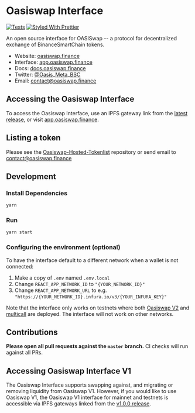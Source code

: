 # Oasiswap Interface

[![Tests](https://github.com/Uniswap/Uniswap-interface/workflows/Tests/badge.svg)](https://github.com/Oasiswap/Oasiswap-interface/actions?query=workflow%3ATests)
[![Styled With Prettier](https://img.shields.io/badge/code_style-prettier-ff69b4.svg)](https://prettier.io/)

An open source interface for OASISwap -- a protocol for decentralized exchange of BinanceSmartChain tokens.

- Website: [oasiswap.finance](https://oasiswap.finance/)
- Interface: [app.oasiswap.finance](https://app.oasiswap.finance)
- Docs: [docs.oasiswap.finance](https://docs.oasiswap.finance/)
- Twitter: [@Oasis_Meta_BSC](https://twitter.com/Oasis_Meta_BSC)
- Email: [contact@oasiswap.finance](mailto:contact@oasiswap.finance)

## Accessing the Oasiswap Interface

To access the Oasiswap Interface, use an IPFS gateway link from the
[latest release](https://github.com/Oasiswap/Oasiswap-interface/releases/latest), 
or visit [app.oasiswap.finance](https://app.oasiswap.finance).

## Listing a token

Please see the
[Oasiswap-Hosted-Tokenlist](https://github.com/Danny931/Oasiswap-Hosted-Tokenlist) 
repository or send email to [contact@oasiswap.finance](mailto:contact@oasiswap.finance)

## Development

### Install Dependencies

```bash
yarn
```

### Run

```bash
yarn start
```

### Configuring the environment (optional)

To have the interface default to a different network when a wallet is not connected:

1. Make a copy of `.env` named `.env.local`
2. Change `REACT_APP_NETWORK_ID` to `"{YOUR_NETWORK_ID}"`
3. Change `REACT_APP_NETWORK_URL` to e.g. `"https://{YOUR_NETWORK_ID}.infura.io/v3/{YOUR_INFURA_KEY}"` 

Note that the interface only works on testnets where both 
[Oasiswap V2](https://oasiswap.finance/docs/v2/smart-contracts/factory/) and 
[multicall](https://github.com/makerdao/multicall) are deployed.
The interface will not work on other networks.

## Contributions

**Please open all pull requests against the `master` branch.** 
CI checks will run against all PRs.

## Accessing Oasiswap Interface V1

The Oasiswap Interface supports swapping against, and migrating or removing liquidity from Oasiswap V1. However,
if you would like to use Oasiswap V1, the Oasiswap V1 interface for mainnet and testnets is accessible via IPFS gateways 
linked from the [v1.0.0 release](https://github.com/Oasiswap/Oasiswap-interface/releases/tag/v1.0.0).
